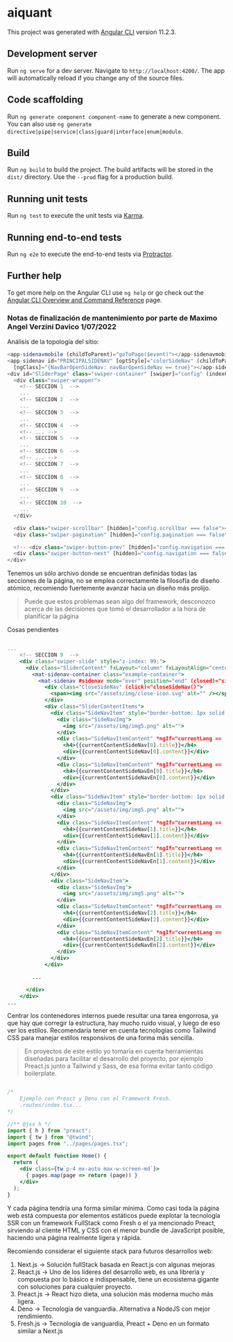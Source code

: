 # aiquant

This project was generated with [Angular CLI](https://github.com/angular/angular-cli) version 11.2.3.

## Development server

Run `ng serve` for a dev server. Navigate to `http://localhost:4200/`. The app will automatically reload if you change any of the source files.

## Code scaffolding

Run `ng generate component component-name` to generate a new component. You can also use `ng generate directive|pipe|service|class|guard|interface|enum|module`.

## Build

Run `ng build` to build the project. The build artifacts will be stored in the `dist/` directory. Use the `--prod` flag for a production build.

## Running unit tests

Run `ng test` to execute the unit tests via [Karma](https://karma-runner.github.io).

## Running end-to-end tests

Run `ng e2e` to execute the end-to-end tests via [Protractor](http://www.protractortest.org/).

## Further help

To get more help on the Angular CLI use `ng help` or go check out the [Angular CLI Overview and Command Reference](https://angular.io/cli) page.

### Notas de finalización de mantenimiento por parte de Maximo Angel Verzini Davico 1/07/2022

Análisis de la topología del sitio:

```js
<app-sidenavmobile (childToParent)="goToPage($event)"></app-sidenavmobile>
<app-sidenav id="PRINCIPALSIDENAV" [optStyle]="colorSideNav" (childToParent)="goToPage($event)"
  [ngClass]="{NavBarOpenSideNav: navBarOpenSideNav == true}"></app-sidenav>
<div id="SliderPage" class="swiper-container" [swiper]="config" (indexChange)="onIndexChange($event)">
  <div class="swiper-wrapper">
    <!-- SECCION 1  -->
    ...
    <!-- SECCION 2  -->
    ...
    <!-- SECCION 3  -->
    ...
    <!-- SECCION 4  -->
    <!-- ... -->
    <!-- SECCION 5  -->
    ...
    <!-- SECCION 6  -->
    <!-- ... -->
    <!-- SECCION 7  -->
    ...
    <!-- SECCION 8  -->
    ...
    <!-- SECCION 9  -->
    ...
    <!-- SECCION 10  -->
    ...
  </div>

  <div class="swiper-scrollbar" [hidden]="config.scrollbar === false"></div>
  <div class="swiper-pagination" [hidden]="config.pagination === false"></div>

  <!-- <div class="swiper-button-prev" [hidden]="config.navigation === false"></div>
  <div class="swiper-button-next" [hidden]="config.navigation === false"></div> -->
</div>
```

Tenemos un sólo archivo donde se encuentran definidas todas las secciones de la página, no se emplea correctamente la filosofía de diseño atómico, recomiendo fuertemente avanzar hacia un diseño más prolijo.

> Puede que estos problemas sean algo del framework, desconozco acerca de las decisiones que tomó el desarrollador a la hora de planificar la página

Cosas pendientes

```jsx

...
    <!-- SECCION 9  -->
    <div class="swiper-slide" style="z-index: 99;">
      <div class="SliderContent" fxLayout="column" fxLayoutAlign="center center" fxFlexFill>
        <mat-sidenav-container class="example-container">
          <mat-sidenav #sidenav mode="over" position="end" (closed)="sideNavClosed()">
            <div class="CloseSideNav" (click)="closeSideNav()">
              <span><img src="/assets/img/close-icon.svg" alt="" /></span>
            </div>
            <div class="SliderContentItems">
              <div class="SideNavItem" style="border-bottom: 1px solid #FFF;">
                <div class="SideNavImg">
                  <img src="/assets/img/img5.png" alt="">
                </div>
                <div class="SideNavItemContent" *ngIf="currentLang == 'es'">
                  <h4>{{currentContentSideNav[0].title}}</h4>
                  <div>{{currentContentSideNav[0].content}}</div>
                </div>
                <div class="SideNavItemContent" *ngIf="currentLang == 'en'">
                  <h4>{{currentContentSideNavEn[0].title}}</h4>
                  <div>{{currentContentSideNavEn[0].content}}</div>
                </div>
              </div>
              <div class="SideNavItem" style="border-bottom: 1px solid #FFF;">
                <div class="SideNavImg">
                  <img src="/assets/img/img5.png" alt="">
                </div>
                <div class="SideNavItemContent" *ngIf="currentLang == 'es'">
                  <h4>{{currentContentSideNav[1].title}}</h4>
                  <div>{{currentContentSideNav[1].content}}</div>
                </div>
                <div class="SideNavItemContent" *ngIf="currentLang == 'en'">
                  <h4>{{currentContentSideNavEn[1].title}}</h4>
                  <div>{{currentContentSideNavEn[1].content}}</div>
                </div>
              </div>
              <div class="SideNavItem">
                <div class="SideNavImg">
                  <img src="/assets/img/img5.png" alt="">
                </div>
                <div class="SideNavItemContent" *ngIf="currentLang == 'es'">
                  <h4>{{currentContentSideNav[2].title}}</h4>
                  <div>{{currentContentSideNav[2].content}}</div>
                </div>
                <div class="SideNavItemContent" *ngIf="currentLang == 'en'">
                  <h4>{{currentContentSideNavEn[2].title}}</h4>
                  <div>{{currentContentSideNavEn[2].content}}</div>
                </div>
              </div>
            </div>

        ...

      </div>
    </div>
...
```

Centrar los contenedores internos puede resultar una tarea engorrosa, ya que hay que corregir la estructura, hay mucho ruido visual, y luego de eso ver los estilos. Recomendaría tener en cuenta tecnologías como Tailwind CSS para manejar estilos responsivos de una forma más sencilla.

> En proyectos de este estilo yo tomaría en cuenta herramientas diseñadas para facilitar el desarrollo del proyecto, por ejemplo Preact.js junto a Tailwind y Sass, de esa forma evitar tanto código boilerplate.

```jsx

/*
    Ejemplo con Preact y Deno con el Framework Fresh.
    .routes/index.tsx...
*/

//** @jsx h */
import { h } from "preact";
import { tw } from "@twind";
import pages from "../pages/pages.tsx";

export default function Home() {
  return (
    <div class={tw`p-4 mx-auto max-w-screen-md`}>
      { pages.map(page => return (page)) }
    </div>
  );
}

```

Y cada página tendría una forma similar mínima.
Como casi toda la página web está compuesta por elementos estáticos puede explotar la tecnología SSR con un framework FullStack como Fresh o el ya mencionado Preact, sirviendo al cliente HTML y CSS con el menor bundle de JavaScript posible, haciendo una página realmente ligera y rápida.

Recomiendo considerar el siguiente stack para futuros desarrollos web:

1. Next.js -> Solución fullStack basada en React.js con algunas mejoras
2. React.js -> Uno de los líderes del desarrollo web, es una librería y compuesta por lo básico e indispensable, tiene un ecosistema gigante con soluciones para cualquier proyecto.
3. Preact.js -> React hizo dieta, una solución más moderna mucho más ligera.
4. Deno -> Tecnología de vanguardia. Alternativa a NodeJS con mejor rendimiento.
5. Fresh.js -> Tecnología de vanguardia, Preact + Deno en un formato similar a Next.js
